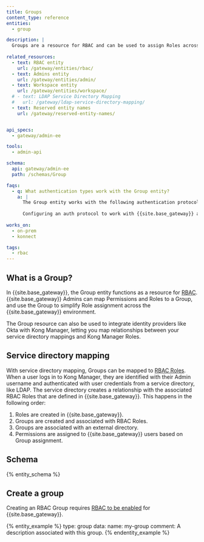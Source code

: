 ```yaml
---
title: Groups
content_type: reference
entities:
  - group

description: |
  Groups are a resource for RBAC and can be used to assign Roles across sets of users.
  
related_resources:
  - text: RBAC entity
    url: /gateway/entities/rbac/
  - text: Admins entity
    url: /gateway/entities/admin/
  - text: Workspace entity
    url: /gateway/entities/workspace/
  # - text: LDAP Service Directory Mapping
  #   url: /gateway/ldap-service-directory-mapping/
  - text: Reserved entity names
    url: /gateway/reserved-entity-names/


api_specs:
  - gateway/admin-ee

tools:
  - admin-api

schema:
  api: gateway/admin-ee
  path: /schemas/Group

faqs:
  - q: What authentication types work with the Group entity?
    a: |
      The Group entity works with the following authentication protocols: [Basic authentication](/plugins/basic-auth/), [LDAP authentication](/plugins/ldap-auth-advanced/), and [OpenID Connect (OIDC)](/plugins/openid-connect/). 
      
      Configuring an auth protocol to work with {{site.base_gateway}} and Kong Manager is done using `kong.conf`. 
      
works_on:
  - on-prem
  - konnect

tags:
  - rbac
---
```


## What is a Group?


In {{site.base_gateway}}, the Group entity functions as a resource for [RBAC](/gateway/entities/rbac/#role-configuration). 
{{site.base_gateway}} Admins can map Permissions and Roles to a Group, and use the Group to simplify Role assignment across the {{site.base_gateway}} environment. 

The Group resource can also be used to integrate identity providers like Okta with Kong Manager, letting you map relationships between your service directory mappings and Kong Manager Roles.


## Service directory mapping

With service directory mapping, Groups can be mapped to [RBAC Roles](/gateway/entities/rbac/#role-configuration). 
When a user logs in to Kong Manager, they are identified with their Admin username and authenticated with user credentials from a service directory, like LDAP. 
The service directory creates a relationship with the associated RBAC Roles that are defined in {{site.base_gateway}}. 
This happens in the following order: 

1. Roles are created in {{site.base_gateway}}.
2. Groups are created and associated with RBAC Roles.
3. Groups are associated with an external directory.
4. Permissions are assigned to {{site.base_gateway}} users based on Group assignment.

<!--For more information, read the [LDAP Service Directory Mapping](/gateway/ldap-service-directory-mapping/) documentation.-->

## Schema

{% entity_schema %}

## Create a group

Creating an RBAC Group requires [RBAC to be enabled](/gateway/entities/rbac/#enable-rbac) for {{site.base_gateway}}.

{% entity_example %}
type: group
data:
  name: my-group
  comment: A description associated with this group.
{% endentity_example %}